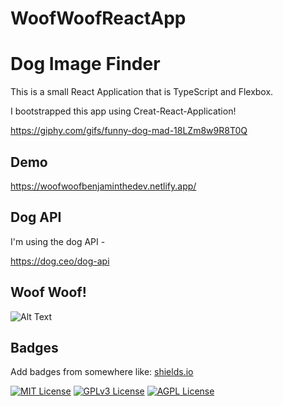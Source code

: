# WoofWoofReactApp


# Dog Image Finder

This is a small React Application that is TypeScript and Flexbox.

I bootstrapped this app using Creat-React-Application!

https://giphy.com/gifs/funny-dog-mad-18LZm8w9R8T0Q



## Demo

https://woofwoofbenjaminthedev.netlify.app/


## Dog API

I'm using the dog API  - 

https://dog.ceo/dog-api


## Woof Woof!

![Alt Text](https://media.giphy.com/media/18LZm8w9R8T0Q/giphy.gif)


## Badges

Add badges from somewhere like: [shields.io](https://shields.io/)

[![MIT License](https://img.shields.io/badge/License-MIT-green.svg)](https://choosealicense.com/licenses/mit/)
[![GPLv3 License](https://img.shields.io/badge/License-GPL%20v3-yellow.svg)](https://opensource.org/licenses/)
[![AGPL License](https://img.shields.io/badge/license-AGPL-blue.svg)](http://www.gnu.org/licenses/agpl-3.0)


